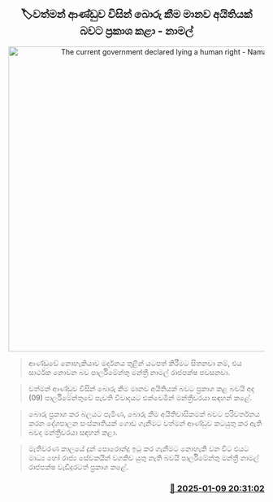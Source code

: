 <p align='center'><b><h2 align='center' title='The current government declared lying a human right - Namal'>🏷වත්මන් ආණ්ඩුව විසින් බොරු කීම මානව අයිතියක් බවට ප්‍රකාශ කළා - නාමල් </h2></b></p>
<p align='center'><img src='https://helakuru.sgp1.cdn.digitaloceanspaces.com/esana/images/lib/namal-rajapaksa-parliment-new-tt.jpg' width='600' alt='The current government declared lying a human right - Namal'></p>

> ආණ්ඩුවේ නොහැකියාව මර්දනය තුළින් යටපත් කිරීමට සිතනවා නම්, එය සාර්ථක නොවන බව පාර්ලිමේන්තු මන්ත්‍රී නාමල් රාජපක්ෂ පවසනවා.

> වත්මන් ආණ්ඩුව විසින් බොරු කීම මානව අයිතියක් බවට ප්‍රකාශ කළ බවයි අද (09) පාර්ලිමේන්තුවේ පැවති විවාදයට එක්වෙමින් මන්ත්‍රීවරයා සඳහන් කළේ.

> බොරු ප්‍රකාශ කර බලයට පැමිණ, බොරු කීම අයිතිවාසිකමක් බවට පරිවර්තනය කරන දේශපාලන සංස්කෘතියක් ගොඩ ගැනීමට වත්මන් ආණ්ඩුව කටයුතු කර ඇති බවද මන්ත්‍රීවරයා සඳහන් කළා.

> මැතිවරණ කාලයේ දුන් පොරොන්දු ඉටු කර ගැනීමට නොහැකි වන විට එයට මාධ්‍ය හෝ රාජ්‍ය සේවකයින් වගකිව යුතු නැති බවයි පාර්ලිමේන්තු මන්ත්‍රී නාමල් රාජපක්ෂ වැඩිදුරටත් ප්‍රකාශ කළේ. 



<h3 align='right'><a href='https://www.helakuru.lk/esana/p/106479/'>📅 2025-01-09 20:31:02</a></h3>
